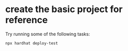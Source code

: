 # create the basic project for reference

Try running some of the following tasks:

```shell
npx hardhat deploy-test
```
